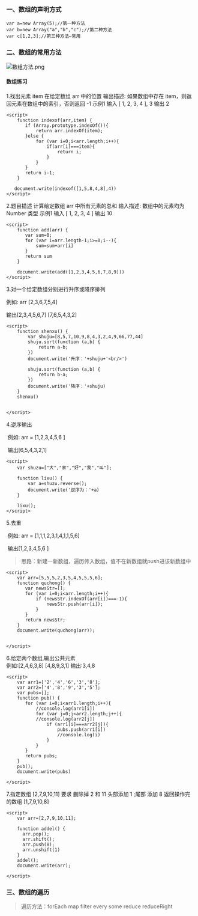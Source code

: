### 一、数组的声明方式
```
var a=new Array(5);//第一种方法
var b=new Array("a","b","c");//第二种方法
var c[1,2,3];//第三种方法—常用
```
### 二、数组的常用方法
![数组方法.png](0)

#### 数组练习
1.找出元素 item 在给定数组 arr 中的位置
输出描述:
如果数组中存在 item，则返回元素在数组中的索引，否则返回 -1
示例1
输入
[ 1, 2, 3, 4 ], 3
输出
2
```
<script>
    function indexof(arr,item) {
       if (Array.prototype.indexOf()){
           return arr.indexOf(item);
       }else {
           for (var i=0;i<arr.length;i++){
               if(arr[i]===item){
                   return i;
               }
           }
       }
       return i-1;
    }

   document.write(indexof([1,5,8,4,8],4))
</script>

```
2.题目描述
计算给定数组 arr 中所有元素的总和
输入描述:
数组中的元素均为 Number 类型
示例1
输入
[ 1, 2, 3, 4 ]
输出
10
```
<script>
    function add(arr) {
       var sum=0;
       for (var i=arr.length-1;i>=0;i--){
           sum=sum+arr[i]
       }
       return sum
    }

    document.write(add([1,2,3,4,5,6,7,8,9]))
</script>

```
3.对一个给定数组分别进行升序或降序排列

例如: arr [2,3,6,7,5,4]

​输出[2,3,4,5,6,7] [7,6,5,4,3,2]
```
<script>
    function shenxu() {
        var shuju=[8,5,7,10,9,8,4,3,2,4,9,66,77,44]
        shuju.sort(function (a,b) {
            return a-b;
        })
        document.write('升序：'+shuju+'<br/>')

        shuju.sort(function (a,b) {
            return b-a;
        })
        document.write('降序：'+shuju)
    }
    shenxu()


</script>

```
4.逆序输出

​	例如: arr = [1,2,3,4,5,6 ]

​			  输出[6,5,4,3,2,1]
```
<script>
    var shuzu=["大","家","好","我","叫"];
    
    function lixu() {
        var a=shuzu.reverse();
        document.write('逆序为：'+a)
    }

    lixu();
</script>

```
5.去重       

​	例如: arr = [1,1,1,2,3,1,4,1,1,5,6]

​			  输出[1,2,3,4,5,6 ]
   > 思路：新建一新数组，遍历传入数组，值不在新数组就push进该新数组中

```
<script>
    var arr=[5,5,5,2,3,5,4,5,5,5,6];
    function quchong() {
       var newsStr=[];
       for (var i=0;i<arr.length;i++){
           if (newsStr.indexOf(arr[i])===-1){
               newsStr.push(arr[i]);
           }
       }
       return newsStr;
    }
    document.write(quchong(arr));


</script>

```
6.给定两个数组,输出公共元素   
例如:[2,4,6,3,8] [4,8,9,3,1]
输出:3,4,8
```
<script>
    var arr1=['2','4','6','3','8'];
    var arr2=['4','8','9','3','5'];
    var pubs=[];
    function pub() {
       for (var i=0;i<arr1.length;i++){
           //console.log(arr1[i])
           for (var j=0;j<arr2.length;j++){
           //console.log(arr2[j])
               if (arr1[i]===arr2[j]){
                   pubs.push(arr1[i])
                   //console.log(i)
               }
           }
       }
       return pubs;
    }
    pub();
    document.write(pubs)

</script>

```
7.指定数组  [2,7,9,10,11]
要求  删除掉 2 和 11
头部添加 1 ;尾部 添加 8
返回操作完的数组  [1,7,9,10,8]
```
<script>
    var arr=[2,7,9,10,11];

    function addel() {
      arr.pop();
      arr.shift();
      arr.push(8);
      arr.unshift(1)
    }
    addel();
    document.write(arr);

</script>

```
### 三、数组的遍历
> 遍历方法：forEach map filter every some reduce reduceRight





